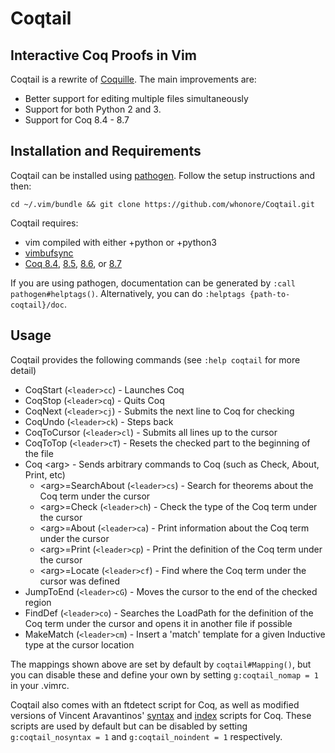 # Coqtail
## Interactive Coq Proofs in Vim

Coqtail is a rewrite of
[Coquille](https://github.com/the-lambda-church/coquille).
The main improvements are:
- Better support for editing multiple files simultaneously
- Support for both Python 2 and 3.
- Support for Coq 8.4 - 8.7

Installation and Requirements
-----------------------------
Coqtail can be installed using
[pathogen](https://github.com/tpope/vim-pathogen).
Follow the setup instructions and then:

    cd ~/.vim/bundle && git clone https://github.com/whonore/Coqtail.git

Coqtail requires:
- vim compiled with either +python or +python3
- [vimbufsync](https://github.com/let-def/vimbufsync)
- [Coq 8.4](https://coq.inria.fr/coq-84),
  [8.5](https://coq.inria.fr/coq-85),
  [8.6](https://coq.inria.fr/coq-86), or
  [8.7](https://coq.inria.fr/coq-87)

If you are using pathogen, documentation can be generated by
`:call pathogen#helptags()`. Alternatively, you can do `:helptags
{path-to-coqtail}/doc`.

Usage
-----
Coqtail provides the following commands (see `:help coqtail` for more detail)
- CoqStart (`<leader>cc`) - Launches Coq
- CoqStop (`<leader>cq`) - Quits Coq
- CoqNext (`<leader>cj`) - Submits the next line to Coq for checking
- CoqUndo (`<leader>ck`) - Steps back
- CoqToCursor (`<leader>cl`) - Submits all lines up to the cursor
- CoqToTop (`<leader>cT`) - Resets the checked part to the beginning of the
  file
- Coq \<arg> - Sends arbitrary commands to Coq (such as Check, About, Print,
  etc)
  + \<arg>=SearchAbout (`<leader>cs`) - Search for theorems about the Coq term
    under the cursor
  + \<arg>=Check (`<leader>ch`) - Check the type of the Coq term under the
    cursor
  + \<arg>=About (`<leader>ca`) - Print information about the Coq term under
    the cursor
  + \<arg>=Print (`<leader>cp`) - Print the definition of the Coq term under
    the cursor
  + \<arg>=Locate (`<leader>cf`) - Find where the Coq term under the cursor was
    defined
- JumpToEnd (`<leader>cG`) - Moves the cursor to the end of the checked region
- FindDef (`<leader>co`) - Searches the LoadPath for the definition of the Coq
  term under the cursor and opens it in another file if possible
- MakeMatch (`<leader>cm`) - Insert a 'match' template for a given Inductive
  type at the cursor location

The mappings shown above are set by default by `coqtail#Mapping()`, but you can
disable these and define your own by setting `g:coqtail_nomap = 1` in your
.vimrc.

Coqtail also comes with an ftdetect script for Coq, as well as modified
versions of Vincent Aravantinos'
[syntax](http://www.vim.org/scripts/script.php?script_id=2063) and
[index](http://www.vim.org/scripts/script.php?script_id=2079) scripts for Coq.
These scripts are used by default but can be disabled by setting
`g:coqtail_nosyntax = 1` and `g:coqtail_noindent = 1` respectively.
